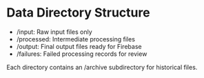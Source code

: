 # Data Directory Structure

- /input: Raw input files only
- /processed: Intermediate processing files
- /output: Final output files ready for Firebase
- /failures: Failed processing records for review

Each directory contains an /archive subdirectory for historical files.
